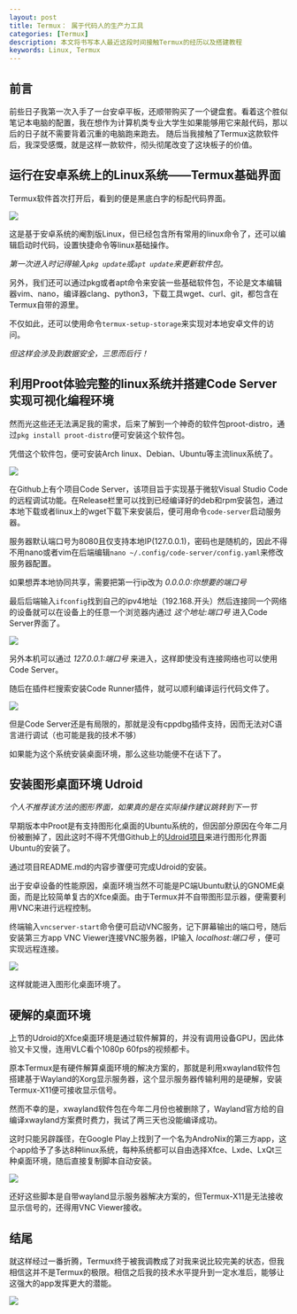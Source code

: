 ```yaml
---
layout: post
title: Termux： 属于代码人的生产力工具
categories: [Termux]
description: 本文将书写本人最近这段时间接触Termux的经历以及搭建教程
keywords: Linux, Termux
---
```


## 前言

前些日子我第一次入手了一台安卓平板，还顺带购买了一个键盘套。看着这个胜似笔记本电脑的配置，我在想作为计算机类专业大学生如果能够用它来敲代码，那以后的日子就不需要背着沉重的电脑跑来跑去。
随后当我接触了Termux这款软件后，我深受感慨，就是这样一款软件，彻头彻尾改变了这块板子的价值。

## 运行在安卓系统上的Linux系统——Termux基础界面

Termux软件首次打开后，看到的便是黑底白字的标配代码界面。

![](/img/assets/termux/1646976019262_012141.jpg)

这是基于安卓系统的阉割版Linux，但已经包含所有常用的linux命令了，还可以编辑启动时代码，设置快捷命令等linux基础操作。

*第一次进入时记得输入`pkg update`或`apt update`来更新软件包。*

另外，我们还可以通过pkg或者apt命令来安装一些基础软件包，不论是文本编辑器vim、nano，编译器clang、python3，下载工具wget、curl、git，都包含在Termux自带的源里。

不仅如此，还可以使用命令`termux-setup-storage`来实现对本地安卓文件的访问。

*但这样会涉及到数据安全，三思而后行！*

## 利用Proot体验完整的linux系统并搭建Code Server实现可视化编程环境

然而光这些还无法满足我的需求，后来了解到一个神奇的软件包proot-distro，通过`pkg install proot-distro`便可安装这个软件包。

凭借这个软件包，便可安装Arch linux、Debian、Ubuntu等主流linux系统了。

![](/img/assets/termux/screenshot.jpg)

在Github上有个项目Code Server，该项目旨于实现基于微软Visual Studio Code的远程调试功能。在Release栏里可以找到已经编译好的deb和rpm安装包，通过本地下载或者linux上的wget下载下来安装后，便可用命令`code-server`启动服务器。

服务器默认端口号为8080且仅支持本地IP(127.0.0.1)，密码也是随机的，因此不得不用nano或者vim在后端编辑`nano ~/.config/code-server/config.yaml`来修改服务器配置。

如果想弄本地协同共享，需要把第一行ip改为
*0.0.0.0:你想要的端口号*

最后后端输入`ifconfig`找到自己的ipv4地址（192.168.开头）然后连接同一个网络的设备就可以在设备上的任意一个浏览器内通过 
*这个地址:端口号*
 进入Code Server界面了。

![](/img/assets/termux/1646975979473_012121.jpg)

另外本机可以通过
*127.0.0.1:端口号*
来进入，这样即使没有连接网络也可以使用Code Server。

随后在插件栏搜索安装Code Runner插件，就可以顺利编译运行代码文件了。

![](img/assets/termux/1646975979460_012055.jpg)

但是Code Server还是有局限的，那就是没有cppdbg插件支持，因而无法对C语言进行调试（也可能是我的技术不够）

如果能为这个系统安装桌面环境，那么这些功能便不在话下了。

## 安装图形桌面环境 Udroid

*个人不推荐该方法的图形界面，如果真的是在实际操作建议跳转到下一节*

早期版本中Proot是有支持图形化桌面的Ubuntu系统的，但因部分原因在今年二月份被删掉了，因此这时不得不凭借Github上的[Udroid项目](https://github.com/RandomCoderOrg/ubuntu-on-android)来进行图形化界面Ubuntu的安装了。

通过项目README.md的内容步骤便可完成Udroid的安装。

出于安卓设备的性能原因，桌面环境当然不可能是PC端Ubuntu默认的GNOME桌面，而是比较简单复古的Xfce桌面。由于Termux并不自带图形显示器，便需要利用VNC来进行远程控制。

终端输入`vncserver-start`命令便可启动VNC服务，记下屏幕输出的端口号，随后安装第三方app VNC Viewer连接VNC服务器，IP输入
*localhost:端口号*
，便可实现远程连接。

![](/img/assets/termux/1646975979432_011946.jpg)

这样就能进入图形化桌面环境了。

## 硬解的桌面环境

上节的Udroid的Xfce桌面环境是通过软件解算的，并没有调用设备GPU，因此体验又卡又慢，连用VLC看个1080p 60fps的视频都卡。

原本Termux是有硬件解算桌面环境的解决方案的，那就是利用xwayland软件包搭建基于Wayland的Xorg显示服务器，这个显示服务器传输利用的是硬解，安装Termux-X11便可接收显示信号。

然而不幸的是，xwayland软件包在今年二月份也被删除了，Wayland官方给的自编译xwayland方案费时费力，我试了两三天也没能编译成功。

这时只能另辟蹊径，在Google Play上找到了一个名为AndroNix的第三方app，这个app给予了多达8种linux系统，每种系统都可以自由选择Xfce、Lxde、LxQt三种桌面环境，随后直接复制脚本自动安装。

![](/img/assets/termux/1646975979451_012034.jpg)

还好这些脚本是自带wayland显示服务器解决方案的，但Termux-X11是无法接收显示信号的，还得用VNC Viewer接收。

## 结尾

就这样经过一番折腾，Termux终于被我调教成了对我来说比较完美的状态，但我相信这并不是Termux的极限。相信之后我的技术水平提升到一定水准后，能够让这强大的app发挥更大的潜能。

![](/img/assets/termux/1646975979442_012007.jpg)

